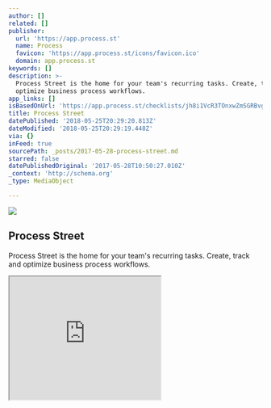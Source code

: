 ```yaml
---
author: []
related: []
publisher:
  url: 'https://app.process.st'
  name: Process
  favicon: 'https://app.process.st/icons/favicon.ico'
  domain: app.process.st
keywords: []
description: >-
  Process Street is the home for your team's recurring tasks. Create, track and
  optimize business process workflows.
app_links: []
isBasedOnUrl: 'https://app.process.st/checklists/jh8i1VcR3TOnxwZmSGRBvg'
title: Process Street
datePublished: '2018-05-25T20:29:20.813Z'
dateModified: '2018-05-25T20:29:19.448Z'
via: {}
inFeed: true
sourcePath: _posts/2017-05-28-process-street.md
starred: false
datePublishedOriginal: '2017-05-28T10:50:27.010Z'
_context: 'http://schema.org'
_type: MediaObject

---
```

<article style=""><img src="https://imgflo.herokuapp.com/graph/2b2431f8e7ba7b0/4396e98ae387204e147d5e641a37e7e2/noop.jpg?input=https%3A%2F%2Fs3-us-west-2.amazonaws.com%2Fbolin%2Ffront-street%2Fprocess-street-promo.jpg" /><h1>Process Street</h1><p>Process Street is the home for your team's recurring tasks. Create, track and optimize business process workflows.</p></article>

<iframe src="https://the-grid.github.io/ed-userhtml/?g=eJxdkTFvwjAQhff8CpfFidQ46URRAgOiK1M3hCrLPqKgxg6-C2oE_PfaGIWq0_nuvXv65Ktf8pxtXNuzPF8lNSr_JEZjD8sZwQ8VR3mWcTpbJYydpWNfWp3YMpbrle321VPAKGAQLrcghE5IpexgyIt8vpiX5ds7rxIvpofBKGqtSTN28X3M0cobtVVDB4aEciAJPr4hdCmPMDyr7natRIANwf9weRVEiaMJaeQGmDbQhREvCpKNaIC09wtlu-LBJo7Iq4kG_8J494ME1-OnbLaygyfTrtzHPRS9dN60tRpEaxAcreFgHaRavTK8w9-y1Ne6iMv-88MpwOjpHL-PgH7J" height="244" style=""></iframe>